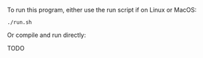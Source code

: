 To run this program, either use the run script if on Linux or MacOS:

`./run.sh`

Or compile and run directly:

TODO
